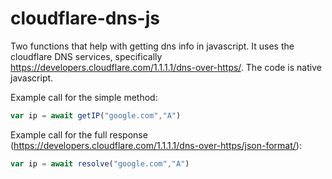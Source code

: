 # cloudflare-dns-js

Two functions that help with getting dns info in javascript. It uses the cloudflare DNS services, specifically https://developers.cloudflare.com/1.1.1.1/dns-over-https/. The code is native javascript.

Example call for the simple method:

```javascript
var ip = await getIP("google.com","A")
```

Example call for the full response (https://developers.cloudflare.com/1.1.1.1/dns-over-https/json-format/):
```javascript
var ip = await resolve("google.com","A")
```
